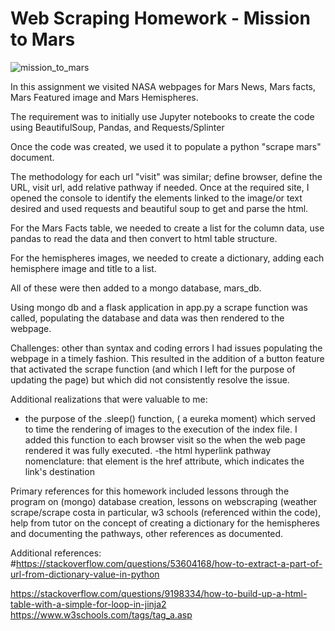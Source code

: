 # Web Scraping Homework - Mission to Mars

![mission_to_mars](Images/mission_to_mars.png)

In this assignment we visited NASA webpages for Mars News, Mars facts, Mars Featured image and Mars Hemispheres.

The requirement was to initially use Jupyter notebooks to create the code using BeautifulSoup, Pandas, and Requests/Splinter

Once the code was created, we used it to populate a python "scrape mars" document.

The methodology for each url "visit" was similar; define browser, define the URL, visit url, add relative pathway if needed. Once at the required site, I opened the console to identify the elements linked to the image/or text desired and used requests and beautiful soup to get and parse the html.

For the Mars Facts table, we needed to create a list for the column data, use pandas to read the data and then convert to html table structure.

For the hemispheres images, we needed to create a dictionary, adding each hemisphere image and title to a list.

All of these were then added to a mongo database, mars_db. 

Using mongo db and a flask application in app.py a scrape function was called, populating the database and data was then rendered to the webpage. 

Challenges: other than syntax and coding errors I had issues populating the webpage in a timely fashion. This resulted in the addition of a button feature that activated the scrape function (and which I left for the purpose of updating the page) but which did not consistently resolve the issue.

Additional realizations that were valuable to me:
- the purpose of the .sleep() function, ( a eureka moment) which served to time the rendering of images to the execution of the index file. I added this function to each browser visit so the when the web page rendered it was fully executed.
-the html hyperlink pathway nomenclature: that <a> element is the href attribute, which indicates the link's destination

Primary references for this homework included lessons through the program on (mongo) database creation, lessons on webscraping (weather scrape/scrape costa in particular, w3 schools (referenced within the code), help from tutor on the concept of creating a dictionary for the hemispheres and documenting the pathways, other references as documented.





Additional references:
#https://stackoverflow.com/questions/53604168/how-to-extract-a-part-of-url-from-dictionary-value-in-python

https://stackoverflow.com/questions/9198334/how-to-build-up-a-html-table-with-a-simple-for-loop-in-jinja2
 https://www.w3schools.com/tags/tag_a.asp   
    
